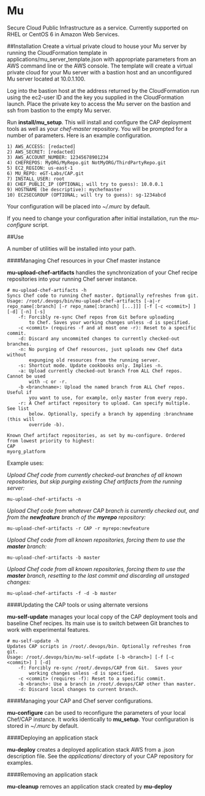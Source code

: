 Mu
===

Secure Cloud Public Infrastructure as a service.  Currently supported on RHEL
or CentOS 6 in Amazon Web Services.

##Installation
Create a virtual private cloud to house your Mu server by running the CloudFormation template in applications/mu_server_template.json with appropriate parameters from an AWS command line or the AWS console.  The template will create a virtual private cloud for your Mu server with a bastion host and an unconfigured Mu server located at 10.0.1.100.

Log into the bastion host at the address returned by the CloudFormation run using the ec2-user ID and the key you supplied in the CloudFormation launch.  Place the private key to access the Mu server on the bastion and ssh from bastion to the empty Mu server.

Run **install/mu_setup**. This will install and configure the CAP
deployment tools as well as your _chef-master_ repository. You will be prompted
for a number of parameters. Here is an example configuration.

    1) AWS_ACCESS: [redacted]
    2) AWS_SECRET: [redacted]
    3) AWS_ACCOUNT_NUMBER: 12345678901234
    4) CHEFREPOS: MyORG/MyRepo.git NotMyORG/ThirdPartyRepo.git
    5) EC2_REGION: us-east-1
    6) MU_REPO: eGT-Labs/CAP.git
    7) INSTALL_USER: root
    8) CHEF_PUBLIC_IP (OPTIONAL; will try to guess): 10.0.0.1
    9) HOSTNAME (be descriptive): mychefmaster
    10) EC2SECGROUP (OPTIONAL; will try to guess): sg-1234abcd

Your configuration will be placed into *~/.murc* by default.


If you need to change your configuration after initial installation, run the _mu-configure_ script.

##Use

A number of utilities will be installed into your path.

####Managing Chef resources in your Chef master instance

**mu-upload-chef-artifacts** handles the synchronization of your Chef recipe repositories into your running Chef server instance.

    # mu-upload-chef-artifacts -h
    Syncs Chef code to running Chef master. Optionally refreshes from git.
    Usage: /root/.devops/bin/mu-upload-chef-artifacts [-a|-r repo_name[:branch] [-r repo_name[:branch] [...]]] [-f [-c <commit>] ] [-d] [-n] [-s]
        -f: Forcibly re-sync Chef repos from Git before uploading
            to Chef. Saves your working changes unless -d is specified.
        -c <commit> (requires -f and at most one -r): Reset to a specific commit.
        -d: Discard any uncommited changes to currently checked-out branches.
        -n: No purging of Chef resources, just uploads new Chef data without
            expunging old resources from the running server.
        -s: Shortcut mode. Update cookbooks only. Implies -n.
        -a: Upload currently checked-out branch from ALL Chef repos. Cannot be used
            with -c or -r.
        -b <branchname>: Upload the named branch from ALL Chef repos. Useful if
            you want to use, for example, only master from every repo.
        -r: A Chef artifact repository to upload. Can specify multiple. See list
            below. Optionally, specify a branch by appending :branchname (this will
            override -b).
    
    Known Chef artifact repositories, as set by mu-configure. Ordered
    from lowest priority to highest:
    CAP
    myorg_platform

Example uses:

_Upload Chef code from currently checked-out branches of all known repositories, but skip purging existing Chef artifacts from the running server:_

    mu-upload-chef-artifacts -n

_Upload Chef code from whatever CAP branch is currently checked out, and from the **newfeature** branch of the **myrepo** repository:_

    mu-upload-chef-artifacts -r CAP -r myrepo:newfeature

_Upload Chef code from all known repositories, forcing them to use the **master** branch:_

    mu-upload-chef-artifacts -b master

_Upload Chef code from all known repositories, forcing them to use the **master** branch, resetting to the last commit and discarding all unstaged changes:_

    mu-upload-chef-artifacts -f -d -b master

####Updating the CAP tools or using alternate versions

**mu-self-update** manages your local copy of the CAP deployment tools and
baseline Chef recipes.  Its main use is to switch between Git branches to
work with experimental features.

    # mu-self-update -h
    Updates CAP scripts in /root/.devops/bin. Optionally refreshes from git.
    Usage: /root/.devops/bin/mu-self-update [-b <branch>] [-f [-c <commit>] ] [-d]
        -f: Forcibly re-sync /root/.devops/CAP from Git.  Saves your
            working changes unless -d is specified.
        -c <commit> (requires -f): Reset to a specific commit.
        -b <branch>: Use a branch in /root/.devops/CAP other than master.
        -d: Discard local changes to current branch.


####Managing your CAP and Chef server configurations.

**mu-configure** can be used to reconfigure the parameters of your local Chef/CAP instance. It works identically to **mu_setup**. Your configuration is stored in _~/.murc_ by default.

####Deploying an application stack

**mu-deploy** creates a deployed application stack AWS from a .json
description file.  See the _applications/_ directory of your CAP repository for
examples.

####Removing an application stack

**mu-cleanup** removes an application stack created by **mu-deploy**
